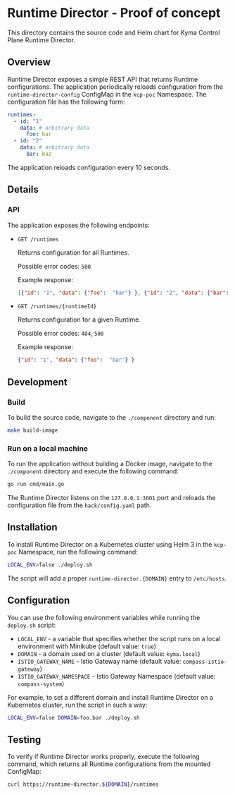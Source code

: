 # Runtime Director - Proof of concept

This directory contains the source code and Helm chart for Kyma Control Plane Runtime Director.

## Overview

Runtime Director exposes a simple REST API that returns Runtime configurations.
The application periodically reloads configuration from the `runtime-director-config` ConfigMap in the `kcp-poc` Namespace. The configuration file has the following form:

```yaml
runtimes:
  - id: "1"
    data: # arbitrary data
      foo: bar
  - id: "2"
    data: # arbitrary data
      bar: baz
```

The application reloads configuration every 10 seconds. 

## Details 

### API

The application exposes the following endpoints:

- `GET /runtimes`
   
    Returns configuration for all Runtimes.  
    
    Possible error codes: `500`
    
    Example response:
    ```json
    [{"id": "1", "data": {"foo":  "bar"} }, {"id": "2", "data": {"bar":  "baz"}}]    
    ```

- `GET /runtimes/{runtimeId}`
   
    Returns configuration for a given Runtime.  
    
    Possible error codes: `404`, `500`
    
    Example response:
    ```json
    {"id": "1", "data": {"foo":  "bar"} }    
    ```
  
  
## Development  

### Build

To build the source code, navigate to the `./component` directory and run:

```bash
make build-image
```

### Run on a local machine

To run the application without building a Docker image, navigate to the `./component` directory and execute the following command:

```bash
go run cmd/main.go
```

The Runtime Director listens on the `127.0.0.1:3001` port and reloads the configuration file from the `hack/config.yaml` path.

## Installation

To install Runtime Director on a Kubernetes cluster using Helm 3 in the `kcp-poc` Namespace, run the following command:

```bash
LOCAL_ENV=false ./deploy.sh
```

The script will add a proper `runtime-director.{DOMAIN}` entry to `/etc/hosts`.

## Configuration

You can use the following environment variables while running the `deploy.sh` script:
 - `LOCAL_ENV` - a variable that specifies whether the script runs on a local environment with Minikube (default value: `true`)
 - `DOMAIN` - a domain used on a cluster (default value: `kyma.local`)
 - `ISTIO_GATEWAY_NAME` - Istio Gateway name (default value: `compass-istio-gateway`)
 - `ISTIO_GATEWAY_NAMESPACE` - Istio Gateway Namespace (default value: `compass-system`)

For example, to set a different domain and install Runtime Director on a Kubernetes cluster, run the script in such a way:

```bash
LOCAL_ENV=false DOMAIN=foo.bar ./deploy.sh
```

## Testing

To verify if Runtime Director works properly, execute the following command, which returns all Runtime configurations from the mounted ConfigMap:

```bash
curl https://runtime-director.${DOMAIN}/runtimes
```
